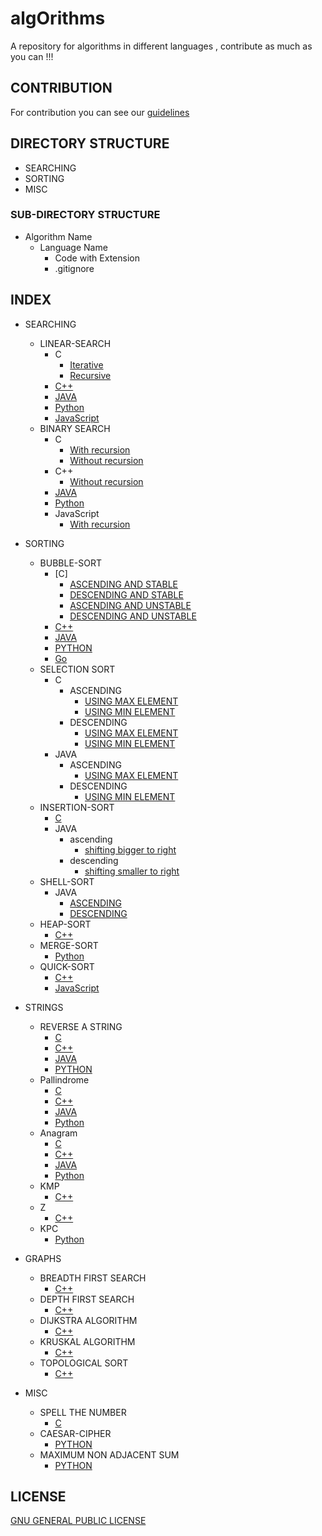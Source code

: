 # algOrithms

A repository for algorithms in different languages , contribute as much as you can !!!

## CONTRIBUTION

For contribution you can see our [guidelines](CONTRIBUTING.md)

## DIRECTORY STRUCTURE

* SEARCHING
* SORTING
* MISC

### SUB-DIRECTORY STRUCTURE

* Algorithm Name
  * Language Name
    * Code with Extension
    * .gitignore

## INDEX

* SEARCHING
  * LINEAR-SEARCH
    * C
      * [Iterative](SEARCHING/LINEAR-SEARCH/C/LinearSearch.c)
      * [Recursive](SEARCHING/LINEAR-SEARCH/C/recurLinearSearch.c)
    * [C++](SEARCHING/LINEAR-SEARCH/C++/linearSearch.cpp)
    * [JAVA](SEARCHING/LINEAR-SEARCH/JAVA/linearSearch.java)
    * [Python](SEARCHING/LINEAR-SEARCH/Python/linearSearch.py)
    * [JavaScript](SEARCHING/LINEAR-SEARCH/JS/LinearSearch.js)
  * BINARY SEARCH
    * C
      * [With recursion](SEARCHING/BINARY-SEARCH/C/binarySearch.c)
      * [Without recursion](SEARCHING/BINARY-SEARCH/C/binarysearch.c)
    * C++
      * [Without recursion](SEARCHING/BINARY-SEARCH/C++/BinarySearch.cpp)
    * [JAVA](SEARCHING/BINARY-SEARCH/JAVA/BinarySearch.java)
    * [Python](SEARCHING/BINARY-SEARCH/Python/binarySearch.py)
    * JavaScript
      * [With recursion](SEARCHING/BINARY-SEARCH/JAVASCRIPT/BinarySearchWithRecursion.js)

* SORTING
  * BUBBLE-SORT
    * [C]
      * [ASCENDING AND STABLE](SORTING/BUBBLE-SORT/C/bubblesort.c)
      * [DESCENDING AND STABLE](SORTING/BUBBLE-SORT/C/bubble.c)
      * [ASCENDING AND UNSTABLE](SORTING/BUBBLE-SORT/C/ascendunbubble.c)
      * [DESCENDING AND UNSTABLE](SORTING/BUBBLE-SORT/C/descendunbubble.c)
    * [C++](SORTING/BUBBLE-SORT/C++/bubblesort.cpp)
    * [JAVA](SORTING/BUBBLE-SORT/JAVA/BubbleSort.java)
    * [PYTHON](SORTING/BUBBLE-SORT/PYTHON/bubble_sort.py)
    * [Go](SORTING/BUBBLE-SORT/Go/BubbleSort.go)
  * SELECTION SORT
    * C
      * ASCENDING
        * [USING MAX ELEMENT](SORTING/SELECTION-SORT/C/selection.c)
        * [USING MIN ELEMENT](SORTING/SELECTION-SORT/C/selectionsort.c)
      * DESCENDING
        * [USING MAX ELEMENT](SORTING/SELECTION-SORT/C/maxselection.c)
        * [USING MIN ELEMENT](SORTING/SELECTION-SORT/C/minselection.c)
    * JAVA
      * ASCENDING
        * [USING MAX ELEMENT](SORTING/SELECTION-SORT/JAVA/SelectionSort.java)
      * DESCENDING
        * [USING MIN ELEMENT](SORTING/SELECTION-SORT/JAVA/selectionsort.java)
  * INSERTION-SORT
    * [C](SORTING/INSERTION-SORT/C/insertionsort.c)
    * JAVA
      * ascending
        * [shifting bigger to right](SORTING/INSERTION-SORT/JAVA/insertionSort.java)
      * descending
        * [shifting smaller to right](SORTING/INSERTION-SORT/JAVA/InsertionSort.java)
  * SHELL-SORT
    * JAVA
      * [ASCENDING](SORTING/SHELL-SORT/JAVA/ShellSort.java)
      * [DESCENDING](SORTING/SHELL-SORT/JAVA/shellSort.java)
  * HEAP-SORT
    * [C++](SORTING/HEAP-SORT/C++/Heap_Sort.cpp)
  * MERGE-SORT
    * [Python](SORTING/MERGE-SORT/PYTHON/Merge_Sort.py)
  * QUICK-SORT
    * [C++](SORTING/QUICK-SORT/C++/QuickSort.cpp)
    * [JavaScript](SORTING/QUICK-SORT/JAVASCRIPT/QuickSort.js)
* STRINGS
  * REVERSE A STRING
    * [C](STRINGS/REVERSE-A-STRING/C/reverse-a-string.c)
    * [C++](STRINGS/REVERSE-A-STRING/C++/Reverse_String.cpp)
    * [JAVA](STRINGS/REVERSE-A-STRING/JAVA/reverseString.java)
    * [PYTHON](STRINGS/REVERSE-A-STRING/PYTHON/reverseString.py)
  * Pallindrome
    * [C](STRINGS/Pallindrome/C/Pallindrome.c)
    * [C++](STRINGS/Pallindrome/C++/Pallindrome.cpp)
    * [JAVA](STRINGS/Pallindrome/JAVA/Pallindrome.java)
    * [Python](STRINGS/Pallindrome/Python/Pallindrome.py)
  * Anagram
    * [C](STRINGS/Anagram/C/Anagram.c)
    * [C++](STRINGS/Anagram/C++/Anagram.cpp)
    * [JAVA](STRINGS/Anagram/JAVA/Anagram.java)
    * [Python](STRINGS/Anagram/PYTHON/Anagram.py)
  * KMP
    * [C++](STRINGS/KMP/C++/KMP.cpp)
  * Z
    * [C++](STRINGS/Z/C++/Z.cpp)
  * KPC 
    * [Python](STRINGS/printKPC/PYTHON/getKPC.ipynb)
* GRAPHS
  * BREADTH FIRST SEARCH
    * [C++](GRAPH_ALGORITHMS/C++/BFS.cpp)
  * DEPTH FIRST SEARCH
    * [C++](GRAPH_ALGORITHMS/C++/DFS.cpp)
  * DIJKSTRA ALGORITHM
    * [C++](GRAPH_ALGORITHMS/C++/DIJKSTRA.cpp)
  * KRUSKAL ALGORITHM
    * [C++](GRAPH_ALGORITHMS/C++/KRUSKAL.cpp)
  * TOPOLOGICAL SORT
    *  [C++](GRAPH_ALGORITHMS/C++/topologicalSort.cpp)
* MISC
  * SPELL THE NUMBER
    * [C](MISC/Spell-the-number/C/spell_the_number.c)
  * CAESAR-CIPHER
    * [PYTHON](MISC/Caesar-Cipher/Python/caesar-cipher.py)
  * MAXIMUM NON ADJACENT SUM
    * [PYTHON](MISC/Max_Sum/PYTHON/MaxNonAdjacentSum.py)

## LICENSE

[GNU GENERAL PUBLIC LICENSE](LICENSE)
